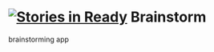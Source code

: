 [![Stories in Ready](https://badge.waffle.io/HRR2-Brainstorm/Brainstorm.png?label=ready&title=Ready)](https://waffle.io/HRR2-Brainstorm/Brainstorm)
Brainstorm
==========

brainstorming app
